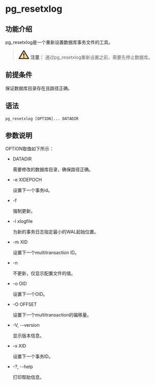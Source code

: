 # pg\_resetxlog<a name="ZH-CN_TOPIC_0249632285"></a>

## 功能介绍<a name="zh-cn_topic_0237152442_section125419154813"></a>

pg\_resetxlog是一个重新设置数据库事务文件的工具。

>![](public_sys-resources/icon-caution.gif) **注意：** 
>通过pg\_resetxlog重新设置之前，需要先停止数据库。

## 前提条件<a name="zh-cn_topic_0237152442_section14602518109"></a>

保证数据库目录存在且路径正确。

## 语法<a name="zh-cn_topic_0237152442_section554725769"></a>

```
pg_resetxlog [OPTION]... DATADIR
```

## 参数说明<a name="zh-cn_topic_0237152442_section4751333172415"></a>

OPTION取值如下所示：

-   DATADIR

    需要修改的数据库目录，确保路径正确。

-   -e XIDEPOCH

    设置下一个事务id。

-   -f

    强制更新。

-   -l xlogfile

    为新的事务日志指定最小的WAL起始位置。

-   -m XID

    设置下一个multitransaction ID。

-   -n

    不更新，仅显示配置文件的值。

-   -o OID

    设置下一个OID。

-   -O OFFSET

    设置下一个multitransaction的偏移量。

-   -V, --version

    显示版本信息。

-   -x XID

    设置下一个事务ID。

-   -?, --help

    打印帮助信息。


